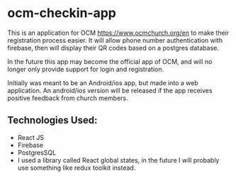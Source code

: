 # ocm-checkin-app
This is an application for OCM <https://www.ocmchurch.org/en> to make their registration process easier. It will allow phone number authentication with firebase, then will display their QR codes based on a postgres database. 

In the future this app may become the official app of OCM, and will no longer only provide support for login and registration.

Initially was meant to be an Android/ios app, but made into a web application. An android/ios version will be released if the app receives positive feedback from church members.

## Technologies Used: 
- React JS
- Firebase
- PostgresSQL
- I used a library called React global states, in the future I will probably use something like redux toolkit instead.



